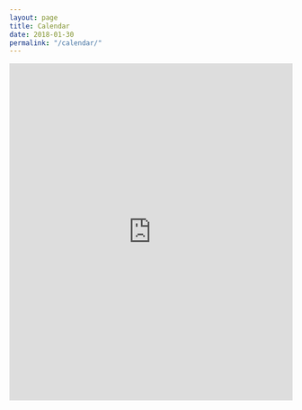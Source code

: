 ```yaml
---
layout: page
title: Calendar
date: 2018-01-30
permalink: "/calendar/"
---
```


<!-- <iframe src="https://calendar.google.com/calendar/embed?height=600&amp;wkst=1&amp;bgcolor=%23FFFFFF&amp;src=ulsl35rjnems0td5cbrgn17phk%40group.calendar.google.com&amp;color=%23AB8B00&amp;ctz=America%2FChicago" style="border-width: 0; max-width: 100vw; max-height: 80vh;" width="100%" height="600" frameborder="0" scrolling="no"></iframe> -->

<iframe src="https://calendar.google.com/calendar/embed?src=8020p4gasl9s63c5cf2ha1gvek%40group.calendar.google.com&ctz=America%2FNew_York" style="border: 0" width="100%" height="600" frameborder="0" scrolling="no"></iframe>
